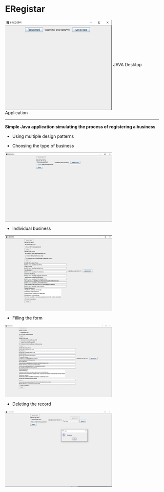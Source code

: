 # ERegistar 

<img align="center" alt="LR" width="350px" src="https://github.com/mhemen1/eregistar/blob/main/img/FrontF.jpg" />
JAVA Desktop Application 
<hr>


<b>Simple Java application simulating the process of registering a business</b>
  - Using multiple design patterns 
  
  - Choosing the type of business
 <img align="center" alt="LR" width="350px" src="https://github.com/mhemen1/eregistar/blob/main/img/TipO.jpg" />
  
  - Individual business
   <img align="center" alt="LR" width="350px" src="https://github.com/mhemen1/eregistar/blob/main/img/IndO.jpg" />
  
  - Filling the form
  <img align="center" alt="LR" width="350px" src="https://github.com/mhemen1/eregistar/blob/main/img/UnosO.jpg" />
  
  - Deleting the record
  <img align="center" alt="LR" width="350px" src="https://github.com/mhemen1/eregistar/blob/main/img/brisanjeP.jpg" />
  



